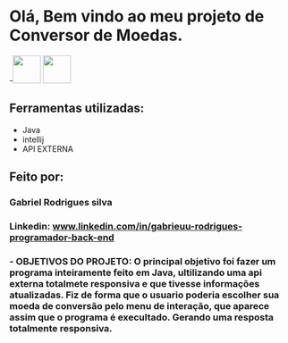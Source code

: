 # Olá, Bem vindo ao meu projeto de Conversor de Moedas.

 -<img src="https://cdn.jsdelivr.net/gh/devicons/devicon@latest/icons/java/java-original-wordmark.svg" width="50" height="50"/> 
            <img src="https://cdn.jsdelivr.net/gh/devicons/devicon@latest/icons/intellij/intellij-original.svg" width="50" height="50" />
          

## Ferramentas utilizadas:

* Java
* intellij
* API EXTERNA

## Feito por:

### Gabriel Rodrigues silva

### Linkedin: www.linkedin.com/in/gabrieuu-rodrigues-programador-back-end


### - OBJETIVOS DO PROJETO: O principal objetivo foi fazer um programa inteiramente feito em Java, ultilizando uma api externa totalmete responsiva e que tivesse informações atualizadas. Fiz de forma que o usuario poderia escolher sua moeda de conversão pelo menu de interação, que aparece assim que o programa é execultado. Gerando uma resposta totalmente responsiva.
